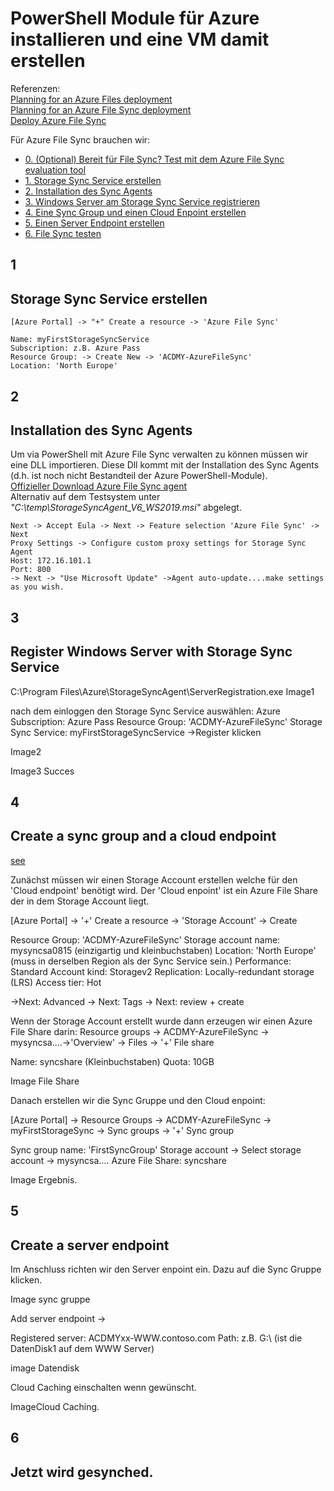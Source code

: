 # PowerShell Module für Azure installieren und eine VM damit erstellen #

Referenzen:  
[Planning for an Azure Files deployment](https://docs.microsoft.com/en-us/azure/storage/files/storage-files-planning)  
[Planning for an Azure File Sync deployment](https://docs.microsoft.com/en-us/azure/storage/files/storage-sync-files-planning)  
[Deploy Azure File Sync](https://docs.microsoft.com/en-us/azure/storage/files/storage-sync-files-deployment-guide)

Für Azure File Sync brauchen wir:
* [0. (Optional) Bereit für File Sync? Test mit dem Azure File Sync evaluation tool](https://docs.microsoft.com/en-us/azure/storage/files/storage-sync-files-planning#evaluation-tool)
* [1. Storage Sync Service erstellen](#1)
* [2. Installation des Sync Agents](#2)
* [3. Windows Server am Storage Sync Service registrieren](#3)
* [4. Eine Sync Group und einen Cloud Enpoint erstellen](#4)
* [5. Einen Server Endpoint erstellen](#5)
* [6. File Sync testen](#6)


## 1 
## Storage Sync Service erstellen

```
[Azure Portal] -> "+" Create a resource -> 'Azure File Sync'

Name: myFirstStorageSyncService  
Subscription: z.B. Azure Pass  
Resource Group: -> Create New -> 'ACDMY-AzureFileSync'  
Location: 'North Europe'  
```
## 2
## Installation des Sync Agents
Um via PowerShell mit Azure File Sync verwalten zu können müssen wir eine DLL importieren. Diese Dll kommt mit der Installation des Sync Agents (d.h. ist noch nicht Bestandteil der Azure PowerShell-Module).  
[Offizieller Download Azure File Sync agent](https://go.microsoft.com/fwlink/?linkid=858257)  
Alternativ auf dem Testsystem unter _"C:\temp\StorageSyncAgent_V6_WS2019.msi"_ abgelegt.

```
Next -> Accept Eula -> Next -> Feature selection 'Azure File Sync' -> Next  
Proxy Settings -> Configure custom proxy settings for Storage Sync Agent  
Host: 172.16.101.1  
Port: 800  
-> Next -> "Use Microsoft Update" ->Agent auto-update....make settings as you wish.
```

## 3 
## Register Windows Server with Storage Sync Service

C:\Program Files\Azure\StorageSyncAgent\ServerRegistration.exe
Image1

nach dem einloggen den Storage Sync Service auswählen:
Azure Subscription: Azure Pass
Resource Group: 'ACDMY-AzureFileSync'
Storage Sync Service: myFirstStorageSyncService
->Register klicken

Image2

Image3 Succes

## 4 
## Create a sync group and a cloud endpoint
[see](https://docs.microsoft.com/en-us/azure/storage/files/storage-sync-files-deployment-guide?tabs=azure-portal#create-a-sync-group-and-a-cloud-endpoint)

Zunächst müssen wir einen Storage Account erstellen welche für den 'Cloud endpoint' benötigt wird. Der 'Cloud enpoint' ist ein Azure File Share der in dem Storage Account liegt.

[Azure Portal] -> '+' Create a resource -> 'Storage Account' -> Create

Resource Group: 'ACDMY-AzureFileSync'
Storage account name: mysyncsa0815   (einzigartig und kleinbuchstaben)
Location: 'North Europe' (muss in derselben Region als der Sync Service sein.)
Performance: Standard
Account kind: Storagev2
Replication: Locally-redundant storage (LRS)
Access tier: Hot

->Next: Advanced -> Next: Tags -> Next: review + create

Wenn der Storage Account erstellt wurde dann erzeugen wir einen Azure File Share darin:
Resource groups -> ACDMY-AzureFileSync -> mysyncsa....->'Overview' -> Files -> 
'+' File share

Name: syncshare (Kleinbuchstaben)
Quota: 10GB

Image File Share

Danach erstellen wir die Sync Gruppe und den Cloud enpoint:

[Azure Portal] -> Resource Groups -> ACDMY-AzureFileSync -> myFirstStorageSync -> Sync groups -> '+' Sync group

Sync group name: 'FirstSyncGroup'
Storage account -> Select storage account -> mysyncsa....
Azure File Share: syncshare

Image Ergebnis.


## 5
## Create a server endpoint
Im Anschluss richten wir den Server enpoint ein.
Dazu auf die Sync Gruppe klicken.

Image sync gruppe

Add server endpoint ->

Registered server: ACDMYxx-WWW.contoso.com 
Path: z.B. G:\ (ist die DatenDisk1 auf dem WWW Server)

image Datendisk

Cloud Caching einschalten wenn gewünscht.

ImageCloud Caching.

## 6
## Jetzt wird gesynched.

